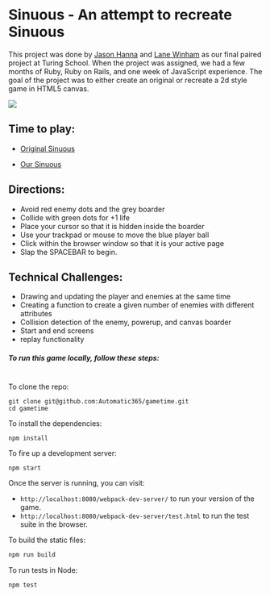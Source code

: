 # Sinuous - An attempt to recreate Sinuous


This project was done by [Jason Hanna](https://github.com/Automatic365) and [Lane Winham](https://github.com/Laner12) as our final paired project at Turing School. When the project was assigned, we had a few months of Ruby, Ruby on Rails, and one week of JavaScript experience. The goal of the project was to either create an original or recreate a 2d style game in HTML5 canvas.

![](http://i.imgur.com/sFpGkyx.gif)

## Time to play:

- [Original Sinuous](http://www.sinuousgame.com/)

- [Our Sinuous](https://github.com/Automatic365/gametime)

## Directions:

* Avoid red enemy dots and the grey boarder
* Collide with green dots for +1 life
* Place your cursor so that it is hidden inside the boarder
* Use your trackpad or mouse to move the blue player ball
* Click within the browser window so that it is your active page
* Slap the SPACEBAR to begin.

## Technical Challenges:

* Drawing and updating the player and enemies at the same time
* Creating a function to create a given number of enemies with different attributes
* Collision detection of the enemy, powerup, and canvas boarder
* Start and end screens
* replay functionality

##### To run this game locally, follow these steps:
<br>
To clone the repo:

```
git clone git@github.com:Automatic365/gametime.git
cd gametime
```

To install the dependencies:

```
npm install
```

To fire up a development server:

```
npm start
```

Once the server is running, you can visit:

* `http://localhost:8080/webpack-dev-server/` to run your version of the game.
* `http://localhost:8080/webpack-dev-server/test.html` to run the test suite in the browser.

To build the static files:

```js
npm run build
```


To run tests in Node:

```js
npm test
```
